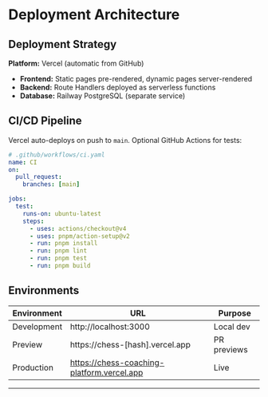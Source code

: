 # Deployment Architecture

## Deployment Strategy

**Platform:** Vercel (automatic from GitHub)
- **Frontend:** Static pages pre-rendered, dynamic pages server-rendered
- **Backend:** Route Handlers deployed as serverless functions
- **Database:** Railway PostgreSQL (separate service)

## CI/CD Pipeline

Vercel auto-deploys on push to `main`. Optional GitHub Actions for tests:

```yaml
# .github/workflows/ci.yaml
name: CI
on:
  pull_request:
    branches: [main]

jobs:
  test:
    runs-on: ubuntu-latest
    steps:
      - uses: actions/checkout@v4
      - uses: pnpm/action-setup@v2
      - run: pnpm install
      - run: pnpm lint
      - run: pnpm test
      - run: pnpm build
```

## Environments

| Environment | URL | Purpose |
|-------------|-----|---------|
| Development | http://localhost:3000 | Local dev |
| Preview | https://chess-[hash].vercel.app | PR previews |
| Production | https://chess-coaching-platform.vercel.app | Live |

---
